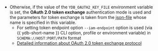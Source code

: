 - Otherwise, if the value of the `YDB_OAUTH2_KEY_FILE` environment variable is set, the **OAuth 2.0 token exchange** authentication mode is used and the parameters for token exchange is taken from the [json-file](../../reference/ydb-sdk/ath.md#oauth2-key-file-format) whose name is specified in this variable.
    - For setting token endpoint option `--iam-endpoint` option is used (via {{ ydb-short-name }} CLI option, profile or environment variable) in `SCHEMA://HOST:PORT/PATH` format
    - [Detailed information about OAuth 2.0 token exchange protocol](https://www.rfc-editor.org/rfc/rfc8693)
